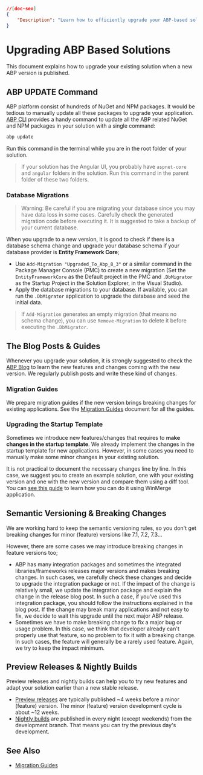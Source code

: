 ```json
//[doc-seo]
{
    "Description": "Learn how to efficiently upgrade your ABP-based solutions with the ABP CLI, ensuring smooth updates and database management."
}
```

# Upgrading ABP Based Solutions

This document explains how to upgrade your existing solution when a new ABP version is published.

## ABP UPDATE Command

ABP platform consist of hundreds of NuGet and NPM packages. It would be tedious to manually update all these packages to upgrade your application. [ABP CLI](../cli) provides a handy command to update all the ABP related NuGet and NPM packages in your solution with a single command:

````bash
abp update
````

Run this command in the terminal while you are in the root folder of your solution.

> If your solution has the Angular UI, you probably have `aspnet-core` and `angular` folders in the solution. Run this command in the parent folder of these two folders.

### Database Migrations

> Warning: Be careful if you are migrating your database since you may have data loss in some cases. Carefully check the generated migration code before executing it. It is suggested to take a backup of your current database.

When you upgrade to a new version, it is good to check if there is a database schema change and upgrade your database schema if your database provider is **Entity Framework Core**;

* Use `Add-Migration "Upgraded_To_Abp_8_3"` or a similar command in the Package Manager Console (PMC) to create a new migration (Set the `EntityFrameworkCore` as the Default project in the PMC and `.DbMigrator` as the Startup Project in the Solution Explorer, in the Visual Studio).
* Apply the database migrations to your database. If available, you can run the `.DbMigrator` application to upgrade the database and seed the initial data.

> If `Add-Migration` generates an empty migration (that means no schema change), you can use `Remove-Migration` to delete it before executing the `.DbMigrator`.

## The Blog Posts & Guides

Whenever you upgrade your solution, it is strongly suggested to check the [ABP Blog](https://abp.io/blog/) to learn the new features and changes coming with the new version. We regularly publish posts and write these kind of changes.

### Migration Guides

We prepare migration guides if the new version brings breaking changes for existing applications. See the [Migration Guides](migration-guides) document for all the guides.

### Upgrading the Startup Template

Sometimes we introduce new features/changes that requires to **make changes in the startup template**. We already implement the changes in the startup template for new applications. However, in some cases you need to manually make some minor changes in your existing solution.

It is not practical to document the necessary changes line by line. In this case, we suggest you to create an example solution, one with your existing version and one with the new version and compare them using a diff tool. You can [see this guide](migration-guides/upgrading-startup-template.md) to learn how you can do it using WinMerge application.

## Semantic Versioning & Breaking Changes

We are working hard to keep the semantic versioning rules, so you don't get breaking changes for minor (feature) versions like 7.1, 7.2, 7.3...

However, there are some cases we may introduce breaking changes in feature versions too;

* ABP has many integration packages and sometimes the integrated libraries/frameworks releases major versions and makes breaking changes. In such cases, we carefully check these changes and decide to upgrade the integration package or not. If the impact of the change is relatively small, we update the integration package and explain the change in the release blog post. In such a case, if you've used this integration package, you should follow the instructions explained in the blog post. If the change may break many applications and not easy to fix, we decide to wait this upgrade until the next major ABP release.
* Sometimes we have to make breaking change to fix a major bug or usage problem. In this case, we think that developer already can't properly use that feature, so no problem to fix it with a breaking change. In such cases, the feature will generally be a rarely used feature. Again, we try to keep the impact minimum.

## Preview Releases & Nightly Builds

Preview releases and nightly builds can help you to try new features and adapt your solution earlier than a new stable release.

* [Preview releases](previews.md) are typically published ~4 weeks before a minor (feature) version. The minor (feature) version development cycle is about ~12 weeks.
* [Nightly builds](nightly-builds.md) are published in every night (except weekends) from the development branch. That means you can try the previous day's development.

## See Also

* [Migration Guides](migration-guides)

